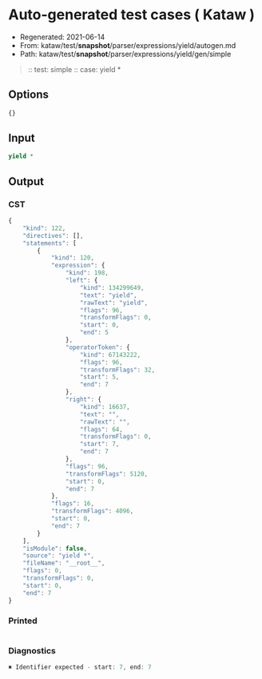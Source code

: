# Auto-generated test cases ( Kataw )
- Regenerated: 2021-06-14
- From: kataw/test/__snapshot__/parser/expressions/yield/autogen.md
- Path: kataw/test/__snapshot__/parser/expressions/yield/gen/simple
> :: test: simple
> :: case: yield *
## Options

`````js
{}
`````
## Input

`````js
yield *
`````
## Output

### CST

```javascript
{
    "kind": 122,
    "directives": [],
    "statements": [
        {
            "kind": 120,
            "expression": {
                "kind": 198,
                "left": {
                    "kind": 134299649,
                    "text": "yield",
                    "rawText": "yield",
                    "flags": 96,
                    "transformFlags": 0,
                    "start": 0,
                    "end": 5
                },
                "operatorToken": {
                    "kind": 67143222,
                    "flags": 96,
                    "transformFlags": 32,
                    "start": 5,
                    "end": 7
                },
                "right": {
                    "kind": 16637,
                    "text": "",
                    "rawText": "",
                    "flags": 64,
                    "transformFlags": 0,
                    "start": 7,
                    "end": 7
                },
                "flags": 96,
                "transformFlags": 5120,
                "start": 0,
                "end": 7
            },
            "flags": 16,
            "transformFlags": 4096,
            "start": 0,
            "end": 7
        }
    ],
    "isModule": false,
    "source": "yield *",
    "fileName": "__root__",
    "flags": 0,
    "transformFlags": 0,
    "start": 0,
    "end": 7
}
```

### Printed

```javascript

```

### Diagnostics

```javascript
✖ Identifier expected - start: 7, end: 7

```

